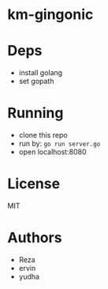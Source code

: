 # km-gingonic

# Deps
* install golang
* set gopath

# Running
* clone this repo
* run by: `go run server.go`
* open localhost:8080

# License
MIT

# Authors
* Reza
* ervin
* yudha


